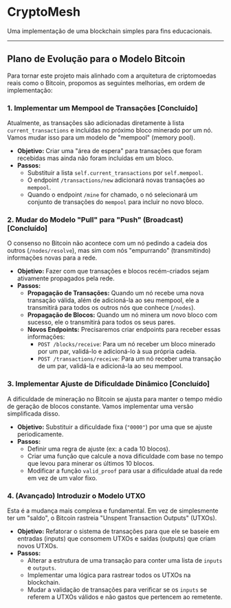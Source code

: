 # CryptoMesh

Uma implementação de uma blockchain simples para fins educacionais.

---

## Plano de Evolução para o Modelo Bitcoin

Para tornar este projeto mais alinhado com a arquitetura de criptomoedas reais como o Bitcoin, propomos as seguintes melhorias, em ordem de implementação:

### 1. Implementar um Mempool de Transações [Concluído]

Atualmente, as transações são adicionadas diretamente à lista `current_transactions` e incluídas no próximo bloco minerado por um nó. Vamos mudar isso para um modelo de "mempool" (memory pool).

*   **Objetivo:** Criar uma "área de espera" para transações que foram recebidas mas ainda não foram incluídas em um bloco.
*   **Passos:**
    *   Substituir a lista `self.current_transactions` por `self.mempool`.
    *   O endpoint `/transactions/new` adicionará novas transações ao `mempool`.
    *   Quando o endpoint `/mine` for chamado, o nó selecionará um conjunto de transações do `mempool` para incluir no novo bloco.

### 2. Mudar do Modelo "Pull" para "Push" (Broadcast) [Concluído]

O consenso no Bitcoin não acontece com um nó pedindo a cadeia dos outros (`/nodes/resolve`), mas sim com nós "empurrando" (transmitindo) informações novas para a rede.

*   **Objetivo:** Fazer com que transações e blocos recém-criados sejam ativamente propagados pela rede.
*   **Passos:**
    *   **Propagação de Transações:** Quando um nó recebe uma nova transação válida, além de adicioná-la ao seu mempool, ele a transmitirá para todos os outros nós que conhece (`/nodes`).
    *   **Propagação de Blocos:** Quando um nó minera um novo bloco com sucesso, ele o transmitirá para todos os seus pares.
    *   **Novos Endpoints:** Precisaremos criar endpoints para receber essas informações:
        *   `POST /blocks/receive`: Para um nó receber um bloco minerado por um par, validá-lo e adicioná-lo à sua própria cadeia.
        *   `POST /transactions/receive`: Para um nó receber uma transação de um par, validá-la e adicioná-la ao seu mempool.

### 3. Implementar Ajuste de Dificuldade Dinâmico [Concluído]

A dificuldade de mineração no Bitcoin se ajusta para manter o tempo médio de geração de blocos constante. Vamos implementar uma versão simplificada disso.

*   **Objetivo:** Substituir a dificuldade fixa (`"0000"`) por uma que se ajuste periodicamente.
*   **Passos:**
    *   Definir uma regra de ajuste (ex: a cada 10 blocos).
    *   Criar uma função que calcule a nova dificuldade com base no tempo que levou para minerar os últimos 10 blocos.
    *   Modificar a função `valid_proof` para usar a dificuldade atual da rede em vez de um valor fixo.

### 4. (Avançado) Introduzir o Modelo UTXO

Esta é a mudança mais complexa e fundamental. Em vez de simplesmente ter um "saldo", o Bitcoin rastreia "Unspent Transaction Outputs" (UTXOs).

*   **Objetivo:** Refatorar o sistema de transações para que ele se baseie em entradas (inputs) que consomem UTXOs e saídas (outputs) que criam novos UTXOs.
*   **Passos:**
    *   Alterar a estrutura de uma transação para conter uma lista de `inputs` e `outputs`.
    *   Implementar uma lógica para rastrear todos os UTXOs na blockchain.
    *   Mudar a validação de transações para verificar se os `inputs` se referem a UTXOs válidos e não gastos que pertencem ao remetente.